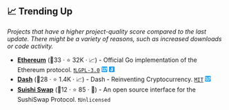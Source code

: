 ## 📈 Trending Up

_Projects that have a higher project-quality score compared to the last update. There might be a variety of reasons, such as increased downloads or code activity._

- <b><a href="https://github.com/ethereum/go-ethereum">Ethereum</a></b> (🥇33 ·  ⭐ 32K · 📈) - Official Go implementation of the Ethereum protocol. <code><a href="http://bit.ly/37RvQcA">❗️LGPL-3.0</a></code> <code><img src="icons/PoW.png" style="display:inline;" width="13" height="13"></code> <code><img src="icons/PoS.png" style="display:inline;" width="13" height="13"></code>
- <b><a href="https://github.com/dashpay/dash">Dash</a></b> (🥈28 ·  ⭐ 1.4K · 📈) - Dash - Reinventing Cryptocurrency. <code><a href="http://bit.ly/34MBwT8">MIT</a></code> <code><img src="icons/PoW.png" style="display:inline;" width="13" height="13"></code>
- <b><a href="https://github.com/sushiswap/sushiswap-interface">Suishi Swap</a></b> (🥉12 ·  ⭐ 85 · 🐣) - An open source interface for the SushiSwap Protocol. <code>❗Unlicensed</code>

